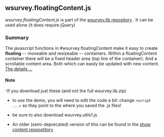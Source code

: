 ## wsurvey.floatingContent.js

*wsurvey.floatingContent.js* is part of the   [wsurvey.lib repository](https://github.com/dHellerstein/wsurvey.lib) .
It can be used alone (it does require jQuery)



### Summary
 The javascript functions in #wsurvey.floatingContent make it easy to create **floating** -- moveable and resizeable -- containers.
  Within a  floatingContent container there will be a fixed header area (top line of the container).
  And a scrollable content area.  Both which can easily be updated with new content.
    [The details ...](wsurvey.floatingContent.txt) 
  
  #### Note
  -If you download just these (and not the full wsurvey.lib.zip) 
   - to use the demo, you will need to edit the code a bit: change  `<script ...>` so they point to the where you saved the .js files! 
   - be sure to also download wsurvey.utils1.js 
  
  - An older (semi-deprecated) version of this can be found in the [show content respostitory](https://github.com/dHellerstein/showContent)  

 
  
